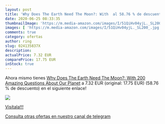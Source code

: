 ```yaml
---
layout: post
title: 'Why Does The Earth Need The Moon?: With  al 58.76 % de descuento'
date: 2020-06-25 08:33:35
thumbnailImage: 'https://m.media-amazon.com/images/I/51QiHv04yjL._SL200_.jpg'
images: [ 'https://m.media-amazon.com/images/I/51QiHv04yjL._SL200_.jpg' ]
comments: true
category: ofertas
author: ring
slug: 024135837X
description:
actualPrice: 7.32 EUR
comparePrice: 17.75 EUR
inStock: true
---
```


Ahora mismo tienes [Why Does The Earth Need The Moon?: With 200 Amazing Questions About Our Planet](https://www.amazon.com/dp/024135837X/?tag=redken08-20) a 7.32 EUR (original: 17.75 EUR) (58.76 %  de descuento) en el siguiente enlace!

[![](https://m.media-amazon.com/images/I/51QiHv04yjL._SL200_.jpg)](https://www.amazon.com/dp/024135837X/?tag=redken08-20)

[Visítala!!!](https://www.amazon.com/dp/024135837X/?tag=redken08-20)

[Consulta otras ofertas en nuestro canal de telegram](https://t.me/s/ofertas25)
